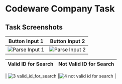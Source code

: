 # Codeware Company Task

## Task Screenshots

| Button Input 1                 | Button Input 2                 |
|---------------------------------|---------------------------------|
| ![Parse Input 1](https://github.com/nurnabimiah/codeware_company_task/assets/73682576/4b3f77b6-62b9-4534-a039-dd71d2873dcf) | ![Parse Input 2](https://github.com/nurnabimiah/codeware_company_task/assets/73682576/d1160d29-4a4f-4dad-9d8a-fbf32ac8079a) |

| Valid ID for Search             | Not Valid ID for Search         |
|---------------------------------|---------------------------------|

| ![3 valid_id_for_search](https://github.com/nurnabimiah/codeware_company_task/assets/73682576/bd055c3b-b30e-43bc-a3ed-3f0e6b97b16a) |![4 not valid id for search](https://github.com/nurnabimiah/codeware_company_task/assets/73682576/b6c25454-65e9-450a-8d2f-2f56a713660e) |




